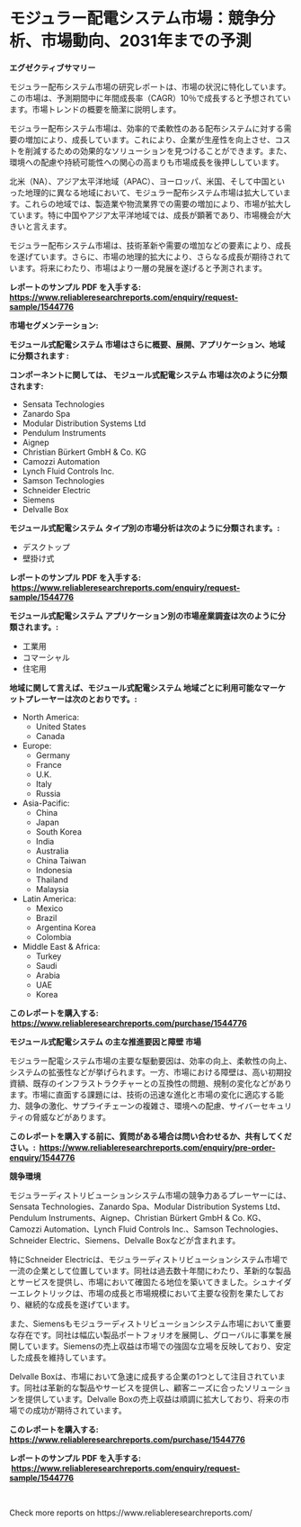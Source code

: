 <p><h1>モジュラー配電システム市場：競争分析、市場動向、2031年までの予測</h1></p><p><strong>エグゼクティブサマリー</strong></p>
<p><p>モジュラー配布システム市場の研究レポートは、市場の状況に特化しています。この市場は、予測期間中に年間成長率（CAGR）10％で成長すると予想されています。市場トレンドの概要を簡潔に説明します。</p><p>モジュラー配布システム市場は、効率的で柔軟性のある配布システムに対する需要の増加により、成長しています。これにより、企業が生産性を向上させ、コストを削減するための効果的なソリューションを見つけることができます。また、環境への配慮や持続可能性への関心の高まりも市場成長を後押ししています。</p><p>北米（NA）、アジア太平洋地域（APAC）、ヨーロッパ、米国、そして中国といった地理的に異なる地域において、モジュラー配布システム市場は拡大しています。これらの地域では、製造業や物流業界での需要の増加により、市場が拡大しています。特に中国やアジア太平洋地域では、成長が顕著であり、市場機会が大きいと言えます。</p><p>モジュラー配布システム市場は、技術革新や需要の増加などの要素により、成長を遂げています。さらに、市場の地理的拡大により、さらなる成長が期待されています。将来にわたり、市場はより一層の発展を遂げると予測されます。</p></p>
<p><strong>レポートのサンプル PDF を入手する: <a href="https://www.reliableresearchreports.com/enquiry/request-sample/1544776">https://www.reliableresearchreports.com/enquiry/request-sample/1544776</a></strong></p>
<p><strong>市場セグメンテーション:</strong></p>
<p><strong> モジュール式配電システム 市場はさらに概要、展開、アプリケーション、地域に分類されます :</strong></p>
<p><strong>コンポーネントに関しては、 モジュール式配電システム 市場は次のように分類されます: &nbsp;</strong></p>
<p><ul><li>Sensata Technologies</li><li>Zanardo Spa</li><li>Modular Distribution Systems Ltd</li><li>Pendulum Instruments</li><li>Aignep</li><li>Christian Bürkert GmbH & Co. KG</li><li>Camozzi Automation</li><li>Lynch Fluid Controls Inc.</li><li>Samson Technologies</li><li>Schneider Electric</li><li>Siemens</li><li>Delvalle Box</li></ul></p>
<p><strong> モジュール式配電システム タイプ別の市場分析は次のように分類されます。:</strong></p>
<p><ul><li>デスクトップ</li><li>壁掛け式</li></ul></p>
<p><strong>レポートのサンプル PDF を入手する: &nbsp;<a href="https://www.reliableresearchreports.com/enquiry/request-sample/1544776">https://www.reliableresearchreports.com/enquiry/request-sample/1544776</a></strong></p>
<p><strong> モジュール式配電システム アプリケーション別の市場産業調査は次のように分類されます。:</strong></p>
<p><ul><li>工業用</li><li>コマーシャル</li><li>住宅用</li></ul></p>
<p><strong>地域に関して言えば、モジュール式配電システム 地域ごとに利用可能なマーケットプレーヤーは次のとおりです。:</strong></p>
<p><ul>
    <li>
        North America:
        <ul>
            <li>United States</li>
            <li>Canada</li>
        </ul>
    </li>
    <li>
        Europe:
        <ul>
            <li>Germany</li>
            <li>France</li>
            <li>U.K.</li>
            <li>Italy</li>
            <li>Russia</li>
        </ul>
    </li>
    <li>
        Asia-Pacific:
        <ul>
            <li>China</li>
            <li>Japan</li>
            <li>South Korea</li>
            <li>India</li>
            <li>Australia</li>
            <li>China Taiwan</li>
            <li>Indonesia</li>
            <li>Thailand</li>
            <li>Malaysia</li>
        </ul>
    </li>
    <li>
        Latin America:
        <ul>
            <li>Mexico</li>
            <li>Brazil</li>
            <li>Argentina Korea</li>
            <li>Colombia</li>
        </ul>
    </li>
    <li>
        Middle East & Africa:
        <ul>
            <li>Turkey</li>
            <li>Saudi</li>
            <li>Arabia</li>
            <li>UAE</li>
            <li>Korea</li>
        </ul>
    </li>
    </ul></p>
<p><strong>このレポートを購入する: &nbsp;<a href="https://www.reliableresearchreports.com/purchase/1544776">https://www.reliableresearchreports.com/purchase/1544776</a></strong></p>
<p><strong>モジュール式配電システム の主な推進要因と障壁 市場</strong></p>
<p><p>モジュラー配電システム市場の主要な駆動要因は、効率の向上、柔軟性の向上、システムの拡張性などが挙げられます。一方、市場における障壁は、高い初期投資額、既存のインフラストラクチャーとの互換性の問題、規制の変化などがあります。市場に直面する課題には、技術の迅速な進化と市場の変化に適応する能力、競争の激化、サプライチェーンの複雑さ、環境への配慮、サイバーセキュリティの脅威などがあります。</p></p>
<p><strong>このレポートを購入する前に、質問がある場合は問い合わせるか、共有してください。:&nbsp; <a href="https://www.reliableresearchreports.com/enquiry/pre-order-enquiry/1544776">https://www.reliableresearchreports.com/enquiry/pre-order-enquiry/1544776</a></strong></p>
<p><strong>競争環境</strong></p>
<p><p>モジュラーディストリビューションシステム市場の競争力あるプレーヤーには、Sensata Technologies、Zanardo Spa、Modular Distribution Systems Ltd、Pendulum Instruments、Aignep、Christian Bürkert GmbH & Co. KG、Camozzi Automation、Lynch Fluid Controls Inc.、Samson Technologies、Schneider Electric、Siemens、Delvalle Boxなどが含まれます。</p><p>特にSchneider Electricは、モジュラーディストリビューションシステム市場で一流の企業として位置しています。同社は過去数十年間にわたり、革新的な製品とサービスを提供し、市場において確固たる地位を築いてきました。シュナイダーエレクトリックは、市場の成長と市場規模において主要な役割を果たしており、継続的な成長を遂げています。</p><p>また、Siemensもモジュラーディストリビューションシステム市場において重要な存在です。同社は幅広い製品ポートフォリオを展開し、グローバルに事業を展開しています。Siemensの売上収益は市場での強固な立場を反映しており、安定した成長を維持しています。</p><p>Delvalle Boxは、市場において急速に成長する企業の1つとして注目されています。同社は革新的な製品やサービスを提供し、顧客ニーズに合ったソリューションを提供しています。Delvalle Boxの売上収益は順調に拡大しており、将来の市場での成功が期待されています。</p></p>
<p><strong>このレポートを購入する: &nbsp; <a href="https://www.reliableresearchreports.com/purchase/1544776">https://www.reliableresearchreports.com/purchase/1544776</a></strong></p>
<p><strong>レポートのサンプル PDF を入手する: &nbsp;<a href="https://www.reliableresearchreports.com/enquiry/request-sample/1544776">https://www.reliableresearchreports.com/enquiry/request-sample/1544776</a></strong><strong></strong></p>
<p>&nbsp;</p>
<p>Check more reports on https://www.reliableresearchreports.com/</p>